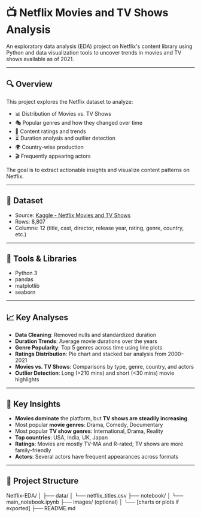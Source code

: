 # 📺 Netflix Movies and TV Shows Analysis

An exploratory data analysis (EDA) project on Netflix's content library using Python and data visualization tools to uncover trends in movies and TV shows available as of 2021.

---

## 🔍 Overview

This project explores the Netflix dataset to analyze:

- 📊 Distribution of Movies vs. TV Shows
- 🎭 Popular genres and how they changed over time
- 🔞 Content ratings and trends
- ⏳ Duration analysis and outlier detection
- 🌍 Country-wise production
- 🎬 Frequently appearing actors

The goal is to extract actionable insights and visualize content patterns on Netflix.

---

## 📁 Dataset

- Source: [Kaggle - Netflix Movies and TV Shows](https://www.kaggle.com/datasets/shivamb/netflix-shows)
- Rows: 8,807
- Columns: 12 (title, cast, director, release year, rating, genre, country, etc.)

---

## 🧰 Tools & Libraries

- Python 3
- pandas
- matplotlib
- seaborn

---

## 📈 Key Analyses

- **Data Cleaning**: Removed nulls and standardized duration
- **Duration Trends**: Average movie durations over the years
- **Genre Popularity**: Top 5 genres across time using line plots
- **Ratings Distribution**: Pie chart and stacked bar analysis from 2000–2021
- **Movies vs. TV Shows**: Comparisons by type, genre, country, and actors
- **Outlier Detection**: Long (>210 mins) and short (<30 mins) movie highlights

---

## 🧠 Key Insights

- **Movies dominate** the platform, but **TV shows are steadily increasing**.
- Most popular **movie genres**: Drama, Comedy, Documentary  
- Most popular **TV show genres**: International, Drama, Reality
- **Top countries**: USA, India, UK, Japan
- **Ratings**: Movies are mostly TV-MA and R-rated; TV shows are more family-friendly
- **Actors**: Several actors have frequent appearances across formats

---

## 📂 Project Structure
Netflix-EDA/
│
├── data/
│   └── netflix_titles.csv
├── notebook/
│   └── main_notebook.ipynb
├── images/ (optional)
│   └── [charts or plots if exported]
├── README.md


